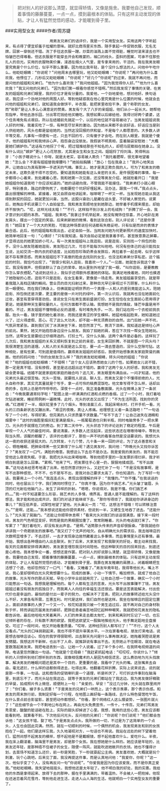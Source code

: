 > 把对别人的好说那么清楚，就显得矫情，又像是施舍。我要他自己发现，顺着事情的藤藤蔓蔓，一点一点，摸到最根本的体贴。只有这样主动发现的体贴，才让人有猛然觉悟的感动，才能暖到骨子里。

###实用型女友
####作者/周苏婕

						用男友兄弟们的话评价，我是一个实用型女友。实用这两个字听起来，有点得了便宜却羞于炫耀的意味。就好比商场里买东西，随手拿起一件促销衣服，无名无牌，回家一穿倒还不错。洗了手往这衣服一蹭，炒菜的油溅上面不觉得脏，睡觉时滚来滚去也不怕皱巴巴得难看。但这衣服是不能穿去开会和晚宴的，袖口的线头，歪斜的图案，可承不住那些扎人的目光。实用的衣服物美价廉，浸透在烟火人气里，是专拿来用的，干活的。我在我男友眼里究竟是个什么价位，似乎不那么重要。因为他比我年轻，是个没什么想法的人。问他中午吃什么，他眨眨眼睛：“你说呢？”问他周末去哪里玩，他又眨眨眼睛：“你说呢？”再问他为什么喜欢我，他愣住了，几秒后又眨眨眼睛：“你说呢？”好几个“你说呢”扔过来，我就不再问他，而是问他的姐姐和兄弟们。“他为什么喜欢我？”我问他姐姐。“因为我觉得你人好。”“他为什么喜欢我？”我又问他的兄弟们。“因为我们第一眼看你感觉不错啊。”然后我发现了事情的关键，在男友的姐姐和兄弟们眼里，我的价位才是有分量的。我爱他，一个劲地爱他，想对他好。换句话说，我应该一个劲地对他的周围人好。等到他疑惑我在他心里究竟是什么位置的时候，他就会去问他的姐姐和兄弟们，就知道我会做饼干，补衣服，能把家里收拾干净，是个称职的女友，而“称职”是让人多么心满意足的赞美。男友有个大了八岁的亲姐姐，他们从小一起长大。她帮他剪指甲，带他去游乐园，分出零花钱给他买糖吃。我想如果以后嫁给他，我得讨好两个婆婆，这个任务难免有点艰巨。所以在结婚前先搞定一个，以后的地位就不容易被动了。当男友姐姐说我人好的时候，我着实吃了一惊，有种苦尽甘来的激动。因为她从来都不会说好话，好话应当是别人供给她的，风头也都是留给她的。当然这没回报的供和留，不是每个人都愿意的。大多数人讲平等交易，凡事有一得便有一还，只去不回的亏，只有傻子才会吃。而在别人眼里，我就是个傻子。他的姐姐有时和我倾诉心声，抱怨身边没朋友。我假装不明真相，歪着脑袋安慰她：“大概是她们嫉妒你。”这话有力地拐了个弯，把过错推给那些不知名的人，却把马屁都拍在她身上。没有什么词比“嫉妒”更让人心花怒放，尤其是女生和女生之间。姐姐捋了捋刘海，笑得咧出牙：“小孩子瞎说什么！你呀，就是太老实，容易被人欺负！”我托着腮帮，很无辜地望着她：“怎么会？不是有姐姐替我撑腰吗？”她拍拍胸脯：“放心！包在我身上！”我开心地笑出声，让她自以为真有那种一手遮天的气魄。事实上，她才是真正欺负我的人。可为了和男友的稳定未来，这欺负是不得不忍受的。要知道我和她能有这么亲密的关系，是件很困难的事情，每一步都得小心着来，到处藏着心思。我和她第一次见面，还没等男友介绍，她就抢着开口：“我是她姐姐你知道我吧？你应该知道的。”她的话砸向我，不管我能不能接住。“我弟弟打小就心眼好，特别善良，路边的野狗死了，他都要挖个坑好好埋起来。没办法，跟我一个样。”我点点头，露出很理解的神情。紧接着，她又自顾自地讲起来，咖啡喝了一杯又一杯。当发现她总能从我这得到默契的回应，她就更加兴奋。当然，这股兴奋劲儿是藏在话头里，不好被人察觉的。说累后，她掏出手机说要三个人自拍留念。我和男友乖顺地坐到她那边，她举着手机摆来摆去，却始终不按快门。“哎，这样光线太暗！”“不行，这样拍不到沙发上的毛绒狗！”折腾了好一会，我才意识到问题的本质。“姐姐，我来吧。”我拿过手机举起来，她没有掩饰住惊喜，开心地趴在男友肩头，摆出一个固定的笑容。后来刷新她的微博，看到这张合影。别人评论说：“还是你漂亮！”她回复了一个大大的笑脸，可能这种场景说任何话都有失稳妥吧，只有似是而非的表情才最合适。此后，他的姐姐每和我出去，必定自拍一张。当网友问她为何更新照片的速度加快时，她简单地回复一句：“心情好！”只有我知道，每次自拍必定是我拿着手机，甚至故意靠近屏幕，才显得远处的她更加娇小可人。有一次男友姐姐叫上我逛街。说是逛街，实则找一个拎包的助手。没什么朋友陪着她逛街，男友陪过几次，可总不能每次叫他吧。何况有些体己的话只能找女生说，比如交流一款内衣的舒适度，比如抱怨珍珠奶茶会发胖后，再拉着手一起去喝，似乎这样就不存有罪恶感。而男友姐姐拉不下高傲的脸皮去找别的女生，也没法和弟弟分享私密。这个尴尬的时刻，我恰巧出现了。“我很少和别人逛街，我喜欢一个人。”一见面，她就告诉我这个事实。我没有做声，但假装默认了自己的荣幸。她从里到外地望了我一眼，“叫你逛街，是要教教你怎么穿衣搭配。”话说到这份上，我似乎还得额外感激她的体贴。我满足地挽着她，同时也摸透了她隐秘的心思。逛街不只是逛街，在女生看来，更像是一场走秀。男友姐姐最享受的，就是带着我踏入高档店铺的瞬间。营业员的目光扫射过来，那种目光早已审视过千万顾客，什么料什么货一眼便知。而在我们俩身上，仿佛就能证明世界的一个真理——人和人的差别竟能这么大。陪她逛街、拎包倒还是次要，更主要的是做一片衬托的绿叶。第一次认识后，我就再也没在她面前化过妆，甚至有意穿得差劲些。谁说女生只在男生面前盛装打扮，女生恰恰在女生面前心思用得才更足。她是那种天生要较量的人，任何方面都不愿认输。我想她不是我的情敌，锋芒毕露是用不着的。不过，男友姐姐不懂物极必反的道理，有时难免失手。一次，我们站在同一个衣柜前挑衣服。抬头一看，镜子里的她化着浓妆，而我还是青涩的学生模样。她猛地板起脸来，她知道她过火了，过火得虚假、恶心。花了这么大功夫，却不敌一种无须费劲的自然。出门后她一声不吭，气氛异常紧张。直到我们买了冰淇淋坐下来，她忽然泄了气，竟流下泪来。我知道这是倾吐心声的前兆。果然，她又开始抱怨身边没什么朋友。我拍了拍她的肩，答应下次找一帮女生陪她玩。当然，这帮女生是要经过仔细筛选的。打扮土气，没什么头脑，这两个条件是必备的。这样玩了几次后，我和男友姐姐的关系又顺利恢复到之前的亲密。女生来回折腾，不就是图一个风头吗？我很清楚生活的道理。人和人的关系就是这么实在，要一点一滴去营造的，没什么空隙可钻。这种相处，是有些累，可到底是值得的。赢得男友姐姐的好感后，我便开始想象男友家庭聚餐的画面。他的妈妈问他：“你的女朋友怎么样？”我的男友眨眨眼睛，转头问他的姐姐：“你说呢？”他的姐姐也眨眨眼睛：“不错啊！”这个女人应该熟悉她女儿的个性。如果她女儿说不错，那一定是真不错，没有掺假，甚至是远远超出这不错的。赢得了这两个女人的好感，我和男友无疑会更幸福。结婚不就是家庭和家庭的融合吗？这几天，男友眼里布满血丝。一问才知道，他的兄弟光头最近很苦恼。光头一苦恼，就要找人说话、聊人生，而男友又是个不懂得拒绝的人。光头自称作家，其实充其量就是个写手，拿一点可怜的稿费混饭吃。他文章写得不怎么样，话却出奇的多，在网上总是咋咋呼呼的。深夜十一点时，我正准备敷面膜，光头在微博上发了一条状态：“今晚我要通宵码字啦！”配图上是一杯满满的红酒和点燃的香烟。过了一个小时，我打着哈欠钻进被窝，睡前照例刷一遍微博。此时，光头的状态又出现了：“不为生活所困，找到你的灵魂。”红酒喝了一半，烟灰缸里多了几个烟头。等到凌晨三点，我起床喝水时，打开手机一看，光头的三四条新状态又蹦出来。“艰涩的夜晚，真让人疼痛。给理想主义者一条活路吧！”“一句话写了一个小时，写得好累。但完美的人只求质量不求数量。”“写不下去了！让自己迷失在酒精和烟雾中！”这时的插图里烟灰缸里满是烟头，一瓶葡萄酒也只剩半瓶，同时电脑旁多了一把水果刀。光头的手就摆在刀的旁边。到了第二天中午，光头状态下的评论达到了稳定的程度。午后是审视一个人人气的最佳时间。要说清晨，大多数人还没起床，这些状态还在嗷嗷待哺中。等到太阳当头照，该醒的都醒了，该评的也都评了，那些一声不吭的看客自然是没话要说的。我想光头这一夜的收获还是挺大的。几次转发，十几个赞，几十条一来一回的评论，为了这点善意和关心，牺牲睡眠、把肺染得黑一些又算得了什么呢？遇见男友时，我问他：“昨晚光头又找你诉苦了？”男友叹了一口气，满脸的倦意。我想这么下去总不是办法。我是爱我的男友的，我不能忍受他这么夜夜失眠。于是，我把光头叫出来喝咖啡。等到他把手里的一张发票折得烂碎，我才听明白到底是怎么回事。“累啊。”他来了气，把发票往手心里一扔，狠狠地揉成团。“写不出故事。”这句话未经思考地涌了出来。他忽然意识到什么，又赶忙补了一句：“不是没有故事啊，是写不出那种感觉。不不不，也不是写不出，是我对自己要求太高了。你也知道的，为了写好一句话，我要用上一个小时。”我连连点头，表现出很理解的样子：“我懂的。”“你不懂。”在我说话的同时，他也冒出三个字。我们俩同时愣住了。“你真不懂，因为你不搞艺术。”光头皱了皱眉，头顶的灯光射在他脑门上，发生了异样的折射。“嗯嗯，你说得对，我是不懂。你们搞艺术的……”我一时不知道要怎么形容，搞艺术的人多情，境界高，普通人是不能理解的。有了这样的想法，我才能和他达成共识，我们的对话才能继续下去。“那你写得烦了，我就给你讲讲身边的事儿？”我压低声音，试探性地望了望他。光头鼻尖一亮：“哎，这想法不错哦！可以转移注意力。”“是啊，还能……”我本想说还能给你提供素材，但说到一半，又硬生生地吞了进去。“还能什么？”光头晃了晃脑门。“还能让你顺带休息啊！”看来光头对我们的谈话很满意。接下来一段时间，男友的气色明显变好，转而是我的黑眼圈加重了。常常刚睡着，光头的电话就打来了。“你写累了？”我打着哈欠，却没有发出声音。“是啊。”话筒那头传来的声音却很振奋。“那我就给你讲讲我一个奇葩朋友的故事吧。”我又打了个无声的哈欠。自从明确光头的需求后，我去咖啡店的次数明显增多了。不去还好，一去才发现身边居然藏着这么多事情，而且事情里头还有事情。最开始，我想出各种理由约人出去聊天。到了后来，大家发现了和我聊天的好处，都主动来找我，每天的见面都安排得满满的，男友甚至埋怨我没时间陪他。但这种聊天的目的拐来拐去，到底还是心疼他。我本想争论一番，想想还是作罢。把对别人的好说那么清楚，就显得矫情，又像是施舍。我要他自己发现，顺着事情的藤藤蔓蔓，一点一点，摸到最根本的体贴。只有这样主动发现的体贴，才让人有猛然觉悟的感动，才能暖到骨子里。我靠在男友稚嫩的肩膀上，闭着眼睛把生活想了个透，他却忽然叹了一口气：“看看，又睡着了。”男友毕竟年轻，我得等他长大。嘴上不说，我心里却很明白光头究竟想要什么。现成的故事，小动一下情节，略加修饰，就成了他自己的故事。光头写作的那点天赋，早在小学毕业前就用完了。让他自己想一个故事，确实一个小时只能憋出一句话。我想我是理解他的。每个人都有生活的苦衷，光头写不出故事赚不了钱，男友姐姐过着没有朋友的孤独日子，而我离人人向往的幸福生活还很远。要是这苦衷能解决，付出些代价也是幸运的，最怕的是付出一辈子的努力，也解决不了苦衷。把别人的故事转述给光头没什么不好，大家各有所需，互惠互利。时代是这样，我们自然也是这样。我坐在咖啡店的固定位置上，面前讲故事的人换了一个又一个。校花知道我只被一个男生追过后，就不再对自己的身材耿耿于怀，转而讲起历届男友的癖好。肥胖症患者痛苦地回忆起种种嘲笑，我就把校花男友的隐私都告诉他，最后他哈哈大笑着离开。人们的奔来走去都太匆忙，到来和离别时忘记了一切，也忘记倾听者的存在，只有数不清的欲望。我把这欲望又一股脑地推给光头，他手舞足蹈地全盘接受。可过了一段时间，他又开始看重质量。“哎呀，这种经历别人都写烂了！”“不行，这个人太没看点。”光头的口味挑剔起来，我也不得不提升审美水平。一次在家看电视，朋友打来电话，说是想去咖啡店谈心。现在的我学得很聪明，出去聊天先问是什么事再做决定。她拖着哭腔说是男友劈腿。我想这并不新鲜，也出不了人命，就推辞说有事出不去。无奈她止不住眼泪，就在电话里数落起男友来。我把电话丢到一边，让她一个人说着。过了半个多小时，在我转电视频道的间隙，电话里忽然蹦出一句话。“他就是个恋母癖！”我赶紧抓起电话：“哎哎哎，你说什么？”倾听的人只想听到他们想听到的东西，就像相信魔术的人是因为相信谎言。这么费劲地为光头找故事，解决男友的睡眠问题还是其中一个目的，更重要的是，我看中了光头的嘴。这张嘴来去自由，毫无遮拦，什么样的话都倒得进去，吐得出来。他翻着花样折腾，实际上说来说去，说的就是那一件事，一句话。这和商场的促销喇叭是一个道理，听是听厌了，可打折这件事刻在脑海里，到底忘不了。而光头站在我这边，就等于男友的兄弟们都站在了我这边。我为男友做好精致的早餐，拍成照片传上微信，顺便附上一句：“亲爱的，早安！”没过几分钟，光头就在群里闹开了：“你们看，嫂子多么贤惠！”于是男友的兄弟们一哄而上，这个表示羡慕，那个表示伤感。和男友的周末旅行前，我制定好每一个行程，在地图上画好每一条路线，去什么特色餐馆吃午饭，在什么景点前合影留影，甚至把动作都想好。“你看，那个网络红人这么摆姿势，一张图片就火了！”这些细节会一个不剩地公布在网上，再由光头免费宣传，一传十，十传百。兄弟们骂男友秀恩爱，酸酸的脏话砸在脸上，实际的甜头却掉进了心里。我想，我用的这些心思，男友应该都能看到吧。就算看不到，下次他反问光头，反问他的兄弟们：“你说呢？你们说呢？”他们都会告诉他：“这女孩不错，娶了吧。”于是男友点点头。我所做的一切，不过是为了这简单的一个点头，人生也会因此完满。然而，就在一切顺利的时候，一个偶然的机会，我发现男友和别的女孩抱在了一起。他们是这样忘我，久久地凝视对方，一句话也不用说。我站在远处的树下望着他们，猛然间想不起男友的模样，想不起他是不是戴眼镜，想不起他喜欢什么，爱吃什么。半夜，我在床上翻滚着，脑海里不是男友，却是那个女孩。我在想她是什么样的。她应该是年轻的，比男友还年轻，是那种捂不住裙子的女生，随便一阵风，就能吹进她敞开的衣领。她也不懂得计划，去菜场不知道怎么还价，前一秒是笑脸，下一秒就耍起公主病。男友喜欢她，大概就是玩个刺激，玩个心跳吧。后来见了面，我没再提这件事，而是认真地问他：“我爱你，你呢？”这一次，他似乎变了个人，没有再反问一句“你说呢”。“你爱我是因为你应该爱我，而不是你真正爱我。”他眨眨眼睛。我失望地摇摇头，我想他还是太年轻了。他不明白我的好处，我的实惠。我给他的东西是拿得起来、放得下去的那种，握在手里满满的，带着温热，不会被人一把抢掉。他现在还迷恋着风花雪月，等到他走进生活，走进人山人海的生活，他就明白一个实用型女友的重要了。			  		